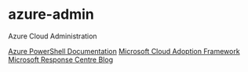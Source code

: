 # azure-admin
Azure Cloud Administration

[Azure PowerShell Documentation](https://learn.microsoft.com/en-us/powershell/azure)
[Microsoft Cloud Adoption Framework](https://learn.microsoft.com/en-us/azure/cloud-adoption-framework/)
[Microsoft Response Centre Blog](https://msrc-blog.microsoft.com)
